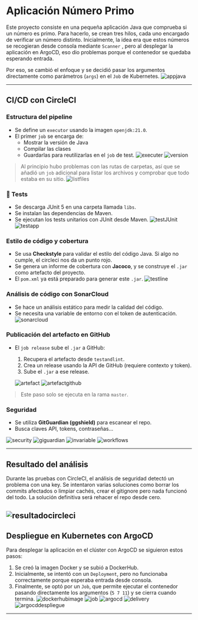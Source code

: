 #  Aplicación Número Primo

Este proyecto consiste en una pequeña aplicación Java que comprueba si un número es primo. Para hacerlo, se crean tres hilos, cada uno encargado de verificar un número distinto. Inicialmente, la idea era que estos números se recogieran desde consola mediante `Scanner`
, pero al desplegar la aplicación en ArgoCD, eso dio problemas porque el contenedor se quedaba esperando entrada.

Por eso, se cambió el enfoque y se decidió pasar los argumentos directamente como parámetros (`args`) en el `Job` de Kubernetes.
![appjava](https://github.com/SergiMPorto/cicdsergi/blob/master/images/appjava.png)

---

##  CI/CD con CircleCI

###  Estructura del pipeline

- Se define un `executor` usando la imagen `openjdk:21.0`.
- El primer `job` se encarga de:
  - Mostrar la versión de Java
  - Compilar las clases
  - Guardarlas para reutilizarlas en el `job` de test.
             ![executer](https://github.com/SergiMPorto/cicdsergi/blob/master/images/executor.png)
             ![version](https://github.com/SergiMPorto/cicdsergi/blob/master/images/versionjava.png)
  

> Al principio hubo problemas con las rutas de carpetas, así que se añadió un `job` adicional para listar los archivos y comprobar que todo estaba en su sitio.
 ![listfiles](https://github.com/SergiMPorto/cicdsergi/blob/master/images/showfiles.png)


### 🧪 Tests

- Se descarga JUnit 5 en una carpeta llamada `libs`.
- Se instalan las dependencias de Maven.
- Se ejecutan los tests unitarios con JUnit desde Maven.
  ![testJUnit](https://github.com/SergiMPorto/cicdsergi/blob/master/images/testjava.png)
  ![testapp](https://github.com/SergiMPorto/cicdsergi/blob/master/images/testapp.png)

###  Estilo de código y cobertura

- Se usa **Checkstyle** para validar el estilo del código Java. Si algo no cumple, el circleci nos da un punto rojo. 
- Se genera un informe de cobertura con **Jacoco**, y se construye el `.jar` como artefacto del proyecto.
- El `pom.xml` ya está preparado para generar este `.jar`.
![testline](https://github.com/SergiMPorto/cicdsergi/blob/master/images/testanlind.png)

###  Análisis de código con SonarCloud

- Se hace un análisis estático para medir la calidad del código.
- Se necesita una variable de entorno con el token de autenticación.
  ![sonarcloud](https://github.com/SergiMPorto/cicdsergi/blob/master/images/sunarcube.png)

### Publicación del artefacto en GitHub

- El `job release` sube el `.jar` a GitHub:
  1. Recupera el artefacto desde `testandlint`.
  2. Crea un release usando la API de GitHub (requiere contexto y token).
  3. Sube el `.jar` a ese release.

  ![artefact](https://github.com/SergiMPorto/cicdsergi/blob/master/images/uploadartefacs.png)
  ![artefactgithub](https://github.com/SergiMPorto/cicdsergi/blob/master/images/artefacto%20jar.png)

> Este paso solo se ejecuta en la rama `master`.

### Seguridad

- Se utiliza **GitGuardian (ggshield)** para escanear el repo.
- Busca claves API, tokens, contraseñas...

![security](https://github.com/SergiMPorto/cicdsergi/blob/master/images/security.png)
![giguardian](https://github.com/SergiMPorto/cicdsergi/blob/master/images/gitguardinweb.png)
![invariable](https://github.com/SergiMPorto/cicdsergi/blob/master/images/environment%20variables%20.png)
![workflows](https://github.com/SergiMPorto/cicdsergi/blob/master/images/workflows.png)


---

##  Resultado del análisis

Durante las pruebas con CircleCI, el análisis de seguridad detectó un problema con una key. Se intentaron varias soluciones como borrar los commits afectados o limpiar cachés, crear el gitignore pero nada funcionó del todo. La solución definitiva será rehacer el repo desde cero.

![resultadocircleci](https://github.com/SergiMPorto/cicdsergi/blob/master/images/circleciresult.png)
---

##  Despliegue en Kubernetes con ArgoCD


Para desplegar la aplicación en el clúster con ArgoCD se siguieron estos pasos:

1. Se creó la imagen Docker y se subió a DockerHub.
2. Inicialmente, se intentó con un `Deployment`, pero no funcionaba correctamente porque esperaba entrada desde consola.
3. Finalmente, se optó por un `Job`, que permite ejecutar el contenedor pasando directamente los argumentos (`5 7 11`) y se cierra cuando termina.
   ![dockerhubimage](https://github.com/SergiMPorto/cicdsergi/blob/master/images/subirimagendockerhub.png)
   ![job](https://github.com/SergiMPorto/cicdsergi/blob/master/images/job.png)
   ![argocd](https://github.com/SergiMPorto/cicdsergi/blob/master/images/creandoappenargocd.png)
   ![delivery](https://github.com/SergiMPorto/cicdsergi/blob/master/images/resultadodespliegue.png)
   ![argocddespliegue](https://github.com/SergiMPorto/cicdsergi/blob/master/images/argocddespliegue.png)

---


